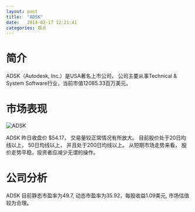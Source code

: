 ```yaml
---
layout: post
title:  "ADSK"
date:   2014-02-17 12:21:41
categories: 观点
---
```


# 简介
ADSK（Autodesk, Inc.）是USA著名上市公司，
公司主要从事Technical & System Software行业，当前市值12085.33百万美元。

# 市场表现

![ADSK](http://finviz.com/chart.ashx?t=ADSK&ty=c&ta=1&p=d&s=l)

ADSK 昨日收盘价 $54.17，
交易量较正常情况有所放大。
目前股价处于20日均线以上，
50日均线以上，
并且处于200日均线以上。
从短期市场走势来看，
股价走势平稳，投资者应减少无谓的操作。

# 公司分析
ADSK 目前静态市盈率为49.7, 动态市盈率为35.92，每股收益1.09美元,
市场估值较为合理。
